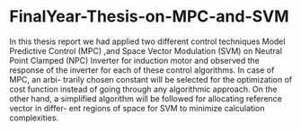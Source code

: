 # FinalYear-Thesis-on-MPC-and-SVM
In this thesis report we had applied two different control techniques Model
Predictive Control (MPC) ,and Space Vector Modulation (SVM) on Neutral
Point Clamped (NPC) Inverter for induction motor and observed the response
of the inverter for each of these control algorithms. In case of MPC, an arbi-
trarily chosen constant will be selected for the optimization of cost function
instead of going through any algorithmic approach. On the other hand, a
simplified algorithm will be followed for allocating reference vector in differ-
ent regions of space for SVM to minimize calculation complexities. 

